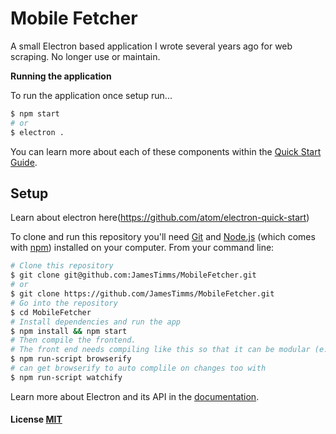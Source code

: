 # Mobile Fetcher
A small Electron based application I wrote several years ago for web scraping. No longer use or maintain.

**Running the application**

To run the application once setup run...
```bash
$ npm start
# or
$ electron .
```

You can learn more about each of these components within the [Quick Start Guide](http://electron.atom.io/docs/latest/tutorial/quick-start).

## Setup

Learn about electron here(https://github.com/atom/electron-quick-start)

To clone and run this repository you'll need [Git](https://git-scm.com) and [Node.js](https://nodejs.org/en/download/) (which comes with [npm](http://npmjs.com)) installed on your computer. From your command line:

```bash
# Clone this repository
$ git clone git@github.com:JamesTimms/MobileFetcher.git
# or
$ git clone https://github.com/JamesTimms/MobileFetcher.git
# Go into the repository
$ cd MobileFetcher
# Install dependencies and run the app
$ npm install && npm start
# Then compile the frontend.
# The front end needs compiling like this so that it can be modular (e.g. require('my-js-module'))
$ npm run-script browserify
# can get browserify to auto complile on changes too with
$ npm run-script watchify
```

Learn more about Electron and its API in the [documentation](http://electron.atom.io/docs/latest).

#### License [MIT](LICENSE.md)
